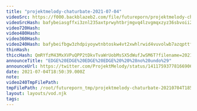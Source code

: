 ```yaml
---
title: "projektmelody-chaturbate-2021-07-04"
videoSrc: https://f000.backblazeb2.com/file/futureporn/projektmelody-chaturbate-2021-07-04.mp4
videoSrcHash: bafybeiasgffxi3znl235axtprwyhtbrjmgvq4lzvgmqxzyz36sbvoii2qq?filename=projektmelody-chaturbate-2021-07-04.mp4
video720Hash: 
video480Hash: 
video360Hash: 
video240Hash: bafybeifbgw3zhdpiyoywtnbtoskw4vt2xwhlrwid4vuvolwb7azqpttfpm?filename=projektmelody-chaturbate-20210704T185039Z-240p.mp4
thinHash: 
thiccHash: QmRYfzM43MxXVPuQPP2tDkvTvaWrUobMsSX5dWufJwSM6T?filename=20210704T185039Z-thicc.jpg
announceTitle: "EDGE%20EDGE%20EDGE%20EDGE%20%20%28no%20undo%29"
announceUrl: https://twitter.com/ProjektMelody/status/1411759377816690696
date: 2021-07-04T18:50:39.000Z
note: 
video240TmpFilePath: 
tmpFilePath: /root/futureporn_tmp/projektmelody-chaturbate-20210704T185039Z.mp4
layout: layouts/vod.njk
tags:
---
```

